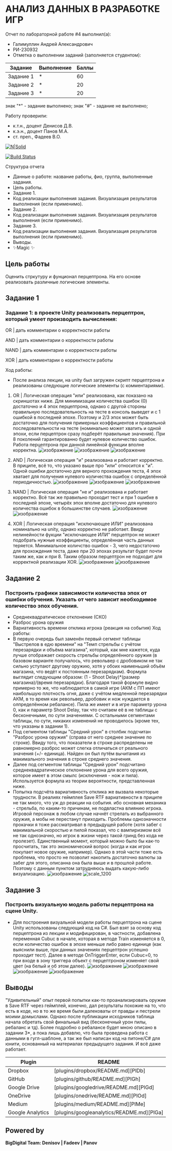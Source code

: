 # АНАЛИЗ ДАННЫХ В РАЗРАБОТКЕ ИГР
Отчет по лабораторной работе #4 выполнил(а):
- Галимуллин Андрей Александрович
- РИ-230932
- Отметка о выполнении заданий (заполняется студентом):

| Задание | Выполнение | Баллы |
| ------ | ------ | ------ |
| Задание 1 | * | 60 |
| Задание 2 | * | 20 |
| Задание 3 | * | 20 |

знак "*" - задание выполнено; знак "#" - задание не выполнено;

Работу проверили:
- к.т.н., доцент Денисов Д.В.
- к.э.н., доцент Панов М.А.
- ст. преп., Фадеев В.О.

[![N|Solid](https://cldup.com/dTxpPi9lDf.thumb.png)](https://nodesource.com/products/nsolid)

[![Build Status](https://travis-ci.org/joemccann/dillinger.svg?branch=master)](https://travis-ci.org/joemccann/dillinger)

Структура отчета

- Данные о работе: название работы, фио, группа, выполненные задания.
- Цель работы.
- Задание 1.
- Код реализации выполнения задания. Визуализация результатов выполнения (если применимо).
- Задание 2.
- Код реализации выполнения задания. Визуализация результатов выполнения (если применимо).
- Задание 3.
- Код реализации выполнения задания. Визуализация результатов выполнения (если применимо).
- Выводы.
- ✨Magic ✨

## Цель работы
Оценить стркутуру и фунционал перцептрона. На его основе реализовать различные логические элементы.


## Задание 1
###  Задание 1: в проекте Unity реализовать перцептрон, который умеет производить вычисления:
OR | дать комментарии о корректности работы

AND | дать комментарии о корректности работы

NAND | дать комментарии о корректности работы

XOR | дать комментарии о корректности работы


Ход работы:
- После анализа лекции, на unity был загружен скрипт перцептрона и реализованы следующие логические элементы (с комментариями).
1) OR | Логическая операция "или" реализована, как показано на скриншотах ниже. Для минимизации количества ошибок (0) достаточно и 4 эпох перцептрона, однако с другой стороны правильную последовательность на тесте в консоль выведет и с 1 ошибкой в последней эпохе. Поэтому и 2/3 эпох может быть достаточно для получения примерных коэффициентов и правильной последовательности на тесте (номинально может хватить и одной эпохи, если перцептрон сразу подберёт правильные значения). При 8 поколений гарантированно будет нулевое количество ошибок. Работа перцептрона при данной линейной функции вполне корректна.
![изображение](https://github.com/user-attachments/assets/f189689e-0982-4cc6-a7fb-9139d7774ebf)
![изображение](https://github.com/user-attachments/assets/5475712c-9b8f-496c-a8e9-7ed8f45d4c15)
![изображение](https://github.com/user-attachments/assets/bf2eb4d2-8d3b-4ae2-b21c-74da529d7413)

2) AND | Логическая операция "и" реализована и работает корректно. В приципе, всё то, что указано выше про "или" относится к "и". Одной ошибки достаточно для верного прохождения теста, 4 эпох хватает для получения нулевого количества ошибок с определённой периодичностью.
![изображение](https://github.com/user-attachments/assets/5508f318-92b9-4e2f-b0c2-269decd2f45a)
![изображение](https://github.com/user-attachments/assets/37523564-eca3-45d2-9715-dc428f918b32)
![изображение](https://github.com/user-attachments/assets/84d6b1fe-b0a2-42f0-b522-70ff35a20f89)

3) NAND | Логическая операция "не и" реализована и работает корректно. Всё так же правильно проходит тест и при 1 ошибке в последней эпохе, четырёх эпох вполне достаточно для нулевого количества ошибок в большинстве случаев.
![изображение](https://github.com/user-attachments/assets/d6534723-e68c-41e6-ad44-06b4904f2e9b)
![изображение](https://github.com/user-attachments/assets/e880935f-30ec-4190-af77-09bca0b8d2eb)

4) XOR | Логическая операция "исключающее ИЛИ" реализована номинально на unity, однако корректно не работает. Ввиду нелинейности фукции "исключающее ИЛИ" перцептрон не может подобрать нужные коэффициенты, определённая часть данных теряется. Минимальное количство ошибок - 3, чего недостаточно для прохождения теста, даже при 20 эпохах результат будет почти таким же, как и при 8. Таким образом перцептрон не подходит для корректной реализации XOR.
![изображение](https://github.com/user-attachments/assets/8efe5a1b-0ff1-4496-abe8-272aba894c56)
![изображение](https://github.com/user-attachments/assets/deea9872-4e84-404f-9cf5-888cf4890f99)



## Задание 2
###  Построить графики зависимости количества эпох от ошибки  обучения. Указать от чего зависит необходимое количество эпох обучения.
- Среднеквадратическое отклонение (СКО)
- Разброс урона оружия
- Вариативность времени отклика игрока (реакция на события)
Ход работы:
- В первую очередь был заменён первый сегмент таблицы "Выстрелов в едю времени" на "Темп стрельбы с учётом перезарядки и объёма магазина", который, как мне кажется, куда лучше отображает скорость стрельбы определённого оружия (в базовом варианте получалось, что револьвер с дробовиком не так сильно уступают другому оружию, хотя у обоих наименьший объём магазина, что ведёт к постоянным перезарядкам). Формула выглядит следующим образом: (1 - Shoot Delay)*(размер магазина)/(время перезарядки). Благодаря такой формуле видно примерно то же, что наблюдается в самой игре (АКМ с ПП имеют наибольшую плотность огня, даже с учётом медленной перезарядки АКМ, в то время как револьвер, дробовик и нож нуждается в олпределённом ребалансе). Пила же имеет и в игре параметр урона 0, как и параметр Shoot Delay, так что считаем её в не таблицы с бесконечными, по сути значениями. С остальными сегментами таблицы, по сути, никаких изменений не проводилось (кроме тех, что указаны в задании 1).
- Под сегментом таблицы "Средний урон" в столбик подсчитан "Разброс урона оружия" (справа от него среднее значение по строке). Ввиду того, что показатели в строке распределены не равномерно разброс может слегка отличаться от реального значения (+/- единица). Найден он был путём вычитания из макимального значения в строке среднего значения.
- Далее под сегментом таблицы "Средний урон" подсчитано среднеквадратическое отклонение урона для всего оружия, которое имеет в этом смылс (исключения - нож и пила). Используется формула из теории вероятности, представленная ниже.
- Попытка подсчёта вариативность отклика же вызвала некоторые трудности. В реалиях геймплея Save RTF вариативности в приципе не так много, что уж до реакции на события. ибо основная механика - стрельба, по каким-то причинам, не подвластна влиянию игрока. Игровой персонаж в любом случае начнёт стрелать из выбранного оружия, а мобы  не перестанут приходить. Проблемы однозначности прокачки я тоже рассматривал в предыдущей работе (хотя забег с макимальной скоростью и пилой показал, что с вампиризмом всё не так однозначно, но игрок в жизни через такой гринд без кода не пролезет). Единственный момент, который можно было бы как-то просчитать, так это экономический вопрос (когда и как игрок покупает новое оружие, например). Однако в этой части тоже есть проблема, что просто не позволит накопить достаточно валюты за забег для этого, описанна она была выше и в прошлой работе. Поэтому с данным пунктом затрудняюсь выдать какую-либо визуализацию.
![изображение](https://github.com/user-attachments/assets/534998d3-bca4-48ab-8da3-8c4354e02dff) ![scale_1200](https://github.com/user-attachments/assets/3b17b372-5f04-4605-8dda-dc839215a462)



## Задание 3
### Построить визуальную модель работы перцептрона на сцене Unity.

- Для построения визуальной модели работы перцептрона на сцене Unity использованы следующий код на C#. Был взят за основу код перцептрона из лекции и модифицирован, в частности, добавлена переменная Cubuc в начале, которая в методе Train изменяется в 0, если количество ошибок в эпохе меньше либо равно единице (как выяснили выше, при данных значениях перцептрон успешно проходит тест). Далее в методе OnTriggerEnter, если Cubuc=0, то при входе в зону триггера объект с перцептроном изменяет свой цвет (на белый и об этом далее). 
![изображение](https://github.com/user-attachments/assets/8c6e1865-be72-4bbe-a43c-226a4f7b067b)
![изображение](https://github.com/user-attachments/assets/ba9cc292-3dee-4eb9-97cb-b3c3bc713830)
![изображение](https://github.com/user-attachments/assets/dc815fe9-f2d5-41a8-9130-abe44ab536e0)
![изображение](https://github.com/user-attachments/assets/8e0a42f9-d38e-43d2-a1d0-48ba1e32f738)







## Выводы

"Удивительный" опыт первой попытки как-то проанализировать оружие в Save RTF через геймплей, конечно, дал результаты похожие на то, что есть в коде, но в то же время были далековаты от правды и пестрели моими домыслами. Однако после публикации исходников таблица начала обретать свой финальный вид (бесконечный урон пилы, ребаланс и тд). Более подробно о ребалансе будет мною описано в задании 3*, а пока лишь добавлю, что была проведена работа с данными в гугл-шаблоне, а так же был написан код на питоне/С# для юнити, основанный на материалах предыдущего задания. И всё даже работает.

| Plugin | README |
| ------ | ------ |
| Dropbox | [plugins/dropbox/README.md][PlDb] |
| GitHub | [plugins/github/README.md][PlGh] |
| Google Drive | [plugins/googledrive/README.md][PlGd] |
| OneDrive | [plugins/onedrive/README.md][PlOd] |
| Medium | [plugins/medium/README.md][PlMe] |
| Google Analytics | [plugins/googleanalytics/README.md][PlGa] |

## Powered by

**BigDigital Team: Denisov | Fadeev | Panov**
